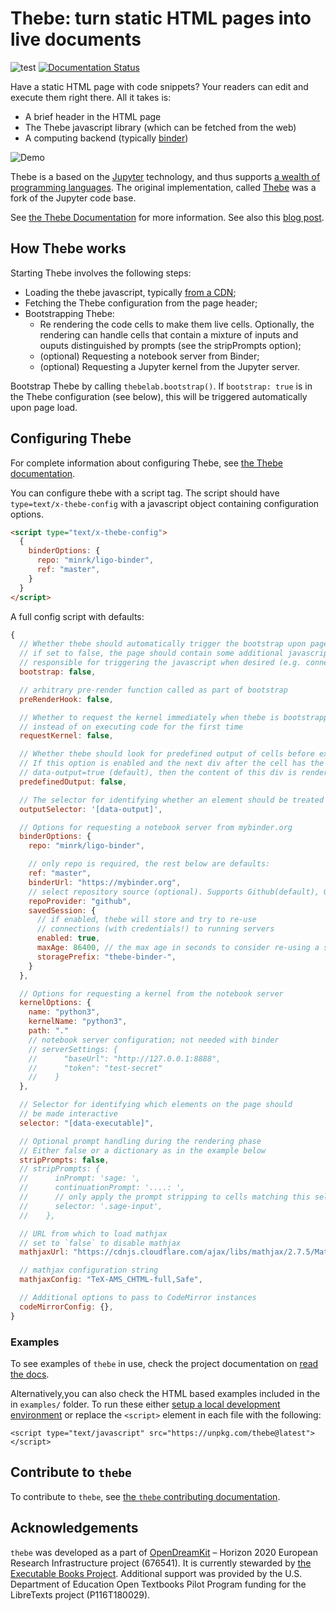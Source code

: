 # Thebe: turn static HTML pages into live documents

![test](https://github.com/executablebooks/thebe/workflows/test/badge.svg)
[![Documentation Status](https://readthedocs.org/projects/thebe/badge/?version=latest)](https://thebe.readthedocs.io/en/latest/?badge=latest)

Have a static HTML page with code snippets? Your readers can edit and execute them right there. All it takes is:

- A brief header in the HTML page
- The Thebe javascript library (which can be fetched from the web)
- A computing backend (typically [binder](https://mybinder.org))

![Demo](docs/_static/demo.png)

Thebe is a based on the [Jupyter](jupyter.org) technology, and thus supports [a wealth of programming languages](https://github.com/jupyter/jupyter/wiki/Jupyter-kernels). The original implementation, called [Thebe](https://github.com/oreillymedia/thebe) was a fork of the Jupyter code base.

See [the Thebe Documentation](https://thebe.readthedocs.io/en/latest/) for more information. See also this [blog post](https://blog.ouseful.info/2017/12/18/run-python-code-embedded-in-html-via-a-jupyter-kernel/).

## How Thebe works

Starting Thebe involves the following steps:

- Loading the thebe javascript, typically [from a CDN](https://unpkg.com/thebe);
- Fetching the Thebe configuration from the page header;
- Bootstrapping Thebe:
  - Re rendering the code cells to make them live cells.
    Optionally, the rendering can handle cells that contain
    a mixture of inputs and ouputs distinguished by prompts
    (see the stripPrompts option);
  - (optional) Requesting a notebook server from Binder;
  - (optional) Requesting a Jupyter kernel from the Jupyter server.

Bootstrap Thebe by calling `thebelab.bootstrap()`. If `bootstrap: true` is
in the Thebe configuration (see below), this will be triggered automatically
upon page load.

## Configuring Thebe

For complete information about configuring Thebe, see
[the Thebe documentation](https://thebe.readthedocs.io/en/latest/).

You can configure thebe with a script tag.
The script should have `type=text/x-thebe-config`
with a javascript object containing configuration options.

```html
<script type="text/x-thebe-config">
  {
    binderOptions: {
      repo: "minrk/ligo-binder",
      ref: "master",
    }
  }
</script>
```

A full config script with defaults:

```javascript
{
  // Whether thebe should automatically trigger the bootstrap upon page load
  // if set to false, the page should contain some additional javascript
  // responsible for triggering the javascript when desired (e.g. connected to a button click).
  bootstrap: false,

  // arbitrary pre-render function called as part of bootstrap
  preRenderHook: false,

  // Whether to request the kernel immediately when thebe is bootstrapped
  // instead of on executing code for the first time
  requestKernel: false,

  // Whether thebe should look for predefined output of cells before execution
  // If this option is enabled and the next div after the cell has the attribute
  // data-output=true (default), then the content of this div is rendered as output
  predefinedOutput: false,

  // The selector for identifying whether an element should be treated as output
  outputSelector: '[data-output]',

  // Options for requesting a notebook server from mybinder.org
  binderOptions: {
    repo: "minrk/ligo-binder",

    // only repo is required, the rest below are defaults:
    ref: "master",
    binderUrl: "https://mybinder.org",
    // select repository source (optional). Supports Github(default), Gitlab, and Git
    repoProvider: "github",
    savedSession: {
      // if enabled, thebe will store and try to re-use
      // connections (with credentials!) to running servers
      enabled: true,
      maxAge: 86400, // the max age in seconds to consider re-using a session
      storagePrefix: "thebe-binder-",
    }
  },

  // Options for requesting a kernel from the notebook server
  kernelOptions: {
    name: "python3",
    kernelName: "python3",
    path: "."
    // notebook server configuration; not needed with binder
    // serverSettings: {
    //      "baseUrl": "http://127.0.0.1:8888",
    //      "token": "test-secret"
    //    }
  },

  // Selector for identifying which elements on the page should
  // be made interactive
  selector: "[data-executable]",

  // Optional prompt handling during the rendering phase
  // Either false or a dictionary as in the example below
  stripPrompts: false,
  // stripPrompts: {
  //      inPrompt: 'sage: ',
  //      continuationPrompt: '....: ',
  //      // only apply the prompt stripping to cells matching this selector (optional)
  //      selector: '.sage-input',
  //    },

  // URL from which to load mathjax
  // set to `false` to disable mathjax
  mathjaxUrl: "https://cdnjs.cloudflare.com/ajax/libs/mathjax/2.7.5/MathJax.js",

  // mathjax configuration string
  mathjaxConfig: "TeX-AMS_CHTML-full,Safe",

  // Additional options to pass to CodeMirror instances
  codeMirrorConfig: {},
}
```

### Examples

To see examples of `thebe` in use, check the project documentation on [read the docs](https://thebe.readthedocs.io/en/latest/).

Alternatively,you can also check the HTML based examples included in the in `examples/` folder. To run these either [setup a local development environment](https://thebe.readthedocs.io/en/latest/contribute.html) or replace the `<script>` element in each file with the following:

```
<script type="text/javascript" src="https://unpkg.com/thebe@latest"></script>
```

## Contribute to `thebe`

To contribute to `thebe`, see [the `thebe` contributing documentation](https://thebe.readthedocs.io/en/latest/contribute.html).

## Acknowledgements

`thebe` was developed as a part of [OpenDreamKit](http://opendreamkit.org/) – Horizon 2020 European Research Infrastructure project (676541).
It is currently stewarded by [the Executable Books Project](https://executablebooks.org/en/latest/#acknowledgements).
Additional support was provided by the U.S. Department of Education Open Textbooks Pilot Program funding for the LibreTexts project (P116T180029).
